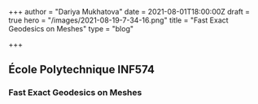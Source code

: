 +++
author = "Dariya Mukhatova"
date = 2021-08-01T18:00:00Z
draft = true
hero = "/images/2021-08-19-7-34-16.png"
title = "Fast Exact Geodesics on Meshes"
type = "blog"

+++
## École Polytechnique INF574

### **Fast Exact Geodesics on Meshes**